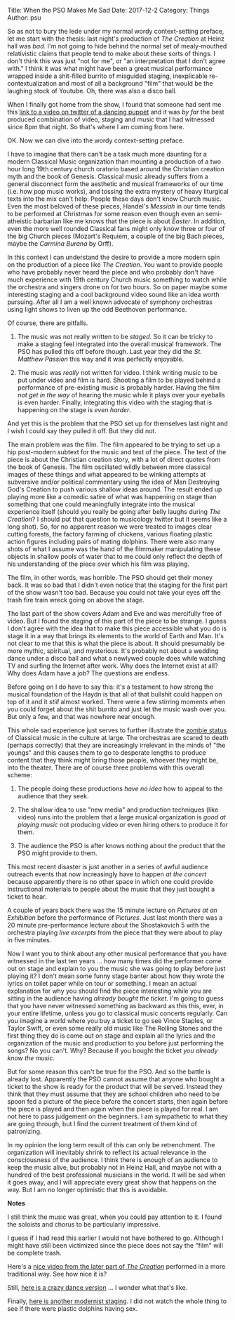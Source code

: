 Title: When the PSO Makes Me Sad
Date: 2017-12-2
Category: Things
Author: psu

So as not to bury the lede under my normal wordy context-setting preface, let me start with the thesis: last night's production of *The Creation* at Heinz hall was *bad*. I'm not going to hide behind the normal set of mealy-mouthed relativistic claims that people tend to make about these sorts of things. I don't think this was just "not for me", or "an interpretation that I don't agree with." I think it was what might have been a great musical performance wrapped inside a shit-filled burrito of misguided staging, inexplicable re-contextualization and most of all a background "film" that would be the laughing stock of Youtube. Oh, there was also a disco ball. 

When I finally got home from the show, I found that someone had sent me this <a href="https://twitter.com/AmandaCamaratoo/status/936108328740184064">link to a video on twitter of a dancing puppet</a> and it was *by far* the best produced combination of video, staging and music that I had witnessed since 8pm that night. So that's where I am coming from here.

OK. Now we can dive into the wordy context-setting preface.

I have to imagine that there can't be a task much more daunting for a modern Classical Music organization than mounting a production of a two hour long 19th century church oratorio based around the Christian creation myth and the book of Genesis. Classical music already suffers from a general disconnect form the aesthetic and musical frameworks of our time (i.e. how pop music works), and tossing the extra mystery of heavy liturgical texts into the mix can't help. People these days don't know Church music. Even the most beloved of these pieces, Handel's *Messiah* in our time tends to be performed at Christmas for some reason even though even an semi-atheistic barbarian like me knows that the piece is about *Easter*. In addition, even the more well rounded Classical fans might only know three or four of the big Church pieces (Mozart's Requiem, a couple of the big Bach pieces, maybe the *Carmina Burana* by Orff).

In this context I can understand the desire to provide a more modern spin on the production of a piece like *The Creation*. You want to provide people who have probably never heard the piece and who probably don't have much experience with 19th century Church music something to watch while the orchestra and singers drone on for two hours. So on paper maybe some interesting staging and a cool background video sound like an idea worth pursuing. After all I am a well known advocate of symphony orchestras using light shows to liven up the odd Beethoven performance.

Of course, there are pitfalls.

1. The music was not really written to be *staged*. So it can be tricky to make a staging feel integrated into the overall musical framework. The PSO has pulled this off before though. Last year they did the *St. Matthew Passion* this way and it was perfectly enjoyable.

2. The music was *really* not written for video. I think writing music to be put under video and film is hard. Shooting a film to be played behind a performance of pre-existing music is probably harder. Having the film *not get in the way* of hearing the music while it plays over your eyeballs is even harder. Finally, integrating this video with the staging that is happening on the stage is *even harder*.

And yet this is the problem that the PSO set up for themselves last night and I wish I could say they pulled it off. But they did not. 

The main problem was the film. The film appeared to be trying to set up a hip post-modern subtext for the music and text of the piece. The text of the piece is about the Christian creation story, with a lot of direct quotes from the book of Genesis. The film oscillated wildly between more classical images of these things and what appeared to be winking attempts at subversive and/or political commentary using the idea of Man Destroying God's Creation to push various shallow ideas around. The result ended up playing more like a comedic satire of what was happening on stage than something that one could meaningfully integrate into the musical experience itself (should you really be going after belly laughs during *The Creation*? I should put that question to musicology twitter but it seems like a long shot). So, for no apparent reason we were treated to images clear cutting forests, the factory farming of chickens, various floating plastic action figures including pairs of mating dolphins. There were also many shots of what I assume was the hand of the filmmaker manipulating these objects in shallow pools of water that to me could only reflect the depth of his understanding of the piece over which his film was playing.

The film, in other words, was horrible. The PSO should get their money back. It was so bad that I didn't even notice that the staging for the first part of the show wasn't too bad. Because you could not take your eyes off the trash fire train wreck going on above the stage.

The last part of the show covers Adam and Eve and was mercifully free of video. But I found the staging of this part of the piece to be strange. I guess I don't agree with the idea that to make this piece accessible what you do is stage it in a way that brings its elements to the world of Earth and Man. It's not clear to me that this is what the piece is about. It should presumably be more mythic, spiritual, and mysterious. It's probably not about a wedding dance under a disco ball and what a newlywed couple does while watching TV and surfing the Internet after work. Why does the Internet exist at all? Why does Adam have a job? The questions are endless.

Before going on I do have to say this: it's a testament to how strong the musical foundation of the Haydn is that all of that bullshit could happen on top of it and it *still* almost worked. There were a few stirring moments when you could forget about the shit burrito and just let the music wash over you. But only a few, and that was nowhere near enough.

This whole sad experience just serves to further illustrate the <a href="http://mutable-states.com/classical-music-is-dead-or-at-least-terminal.html">zombie status</a> of Classical music in the culture at large. The orchestras are scared to death (perhaps correctly) that they are increasingly irrelevant in the minds of "the youngs" and this causes them to go to desperate lengths to produce content that they think might bring those people, whoever they might be, into the theater. There are of course three problems with this overall scheme:

1. The people doing these productions *have no idea* how to appeal to the audience that they seek.

2. The shallow idea to use "new media" and production techniques (like video) runs into the problem that a large musical organization is *good at playing music* not producing video or even hiring others to produce it for them.

3. The audience the PSO is after knows nothing about the product that the PSO might provide to them.

This most recent disaster is just another in a series of awful audience outreach events that now increasingly have to happen *at the concert* because apparently there is no other space in which one could provide instructional materials to people about the music that they just bought a ticket to hear.

A couple of years back there was the 15 minute lecture on *Pictures at an Exhibition* before the performance of *Pictures*. Just last month there was a 20 minute pre-performance lecture about the Shostakovich 5 with the orchestra playing *live excerpts* from the piece that they were about to play in five minutes. 

Now I want you to think about any other musical performance that you have witnessed in the last ten years ... how many times did the performer come out on stage and explain to you the music she was going to play before just playing it? I don't mean some funny stage banter about how they wrote the lyrics on toilet paper while on tour or something. I mean an actual explanation for why you should find the piece interesting while you are sitting in the audience having *already bought the ticket*. I'm going to guess that you have never witnessed something as backward as this this, ever, in your entire lifetime, unless you go to classical music concerts regularly. Can you imagine a world where you buy a ticket to go see Vince Staples, or Taylor Swift, or even some really old music like The Rolling Stones and the first thing they do is come out on stage and explain all the lyrics and the organization of the music and production to you before just performing the songs? No you can't. Why? Because if you bought the ticket *you already know the music*.

But for some reason this can't be true for the PSO. And so the battle is already lost. Apparently the PSO cannot assume that anyone who bought a ticket to the show is ready for the product that will be served. Instead they think that they must assume that they are school children who need to be spoon fed a picture of the piece before the concert starts, then again before the piece is played and then again when the piece is played for real. I am not here to pass judgement on the beginners. I am sympathetic to what they are going through, but I find the current treatment of them kind of patronizing.

In my opinion the long term result of this can only be retrenchment. The organization will inevitably shrink to reflect its actual relevance in the consciousness of the audience. I think there is enough of an audience to keep the music alive, but probably not in Heinz Hall, and maybe not with a hundred of the best professional musicians in the world. It will be sad when it goes away, and I will appreciate every great show that happens on the way. But  I am no longer optimistic that this is avoidable.

**Notes**

I still think the music was great, when you could pay attention to it. I found the soloists and chorus to be particularly impressive.

I guess if I had <a ref="http://www.psa75.org/2017/11/haydns-creation-re-envisioned.html">read this</a> earlier I would not have bothered to go. Although I might have still been victimized since the piece does not say the "film" will be complete trash.

Here's a <a href="https://www.youtube.com/watch?v=6zclkTIfrkQ">nice video from the later part of *The Creation*</a> performed in a more traditional way. See how nice it is?

Still, <a href="https://www.youtube.com/watch?v=29stmPI3iHA">here is a crazy dance version</a> ... I wonder what that's like.

Finally, <a href="https://www.youtube.com/watch?v=ID2UkMnTC-I">here is another modernist staging</a>. I did not watch the whole thing to see if there were plastic dolphins having sex.